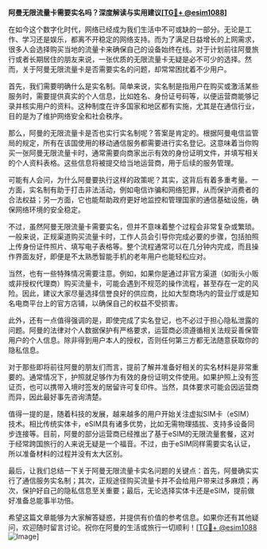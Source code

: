 **阿曼无限流量卡需要实名吗？深度解读与实用建议[[TG💪+ @esim1088](https://t.me/s/esim1088)]**

在如今这个数字化时代，网络已经成为我们生活中不可或缺的一部分。无论是工作、学习还是娱乐，都离不开稳定的网络支持。而为了满足日益增长的上网需求，很多人会选择购买当地的流量卡来确保自己的设备始终在线。对于计划前往阿曼旅行或者长期居住的朋友来说，一张优质的无限流量卡无疑是必不可少的选择。然而，关于阿曼无限流量卡是否需要实名的问题，却常常困扰着不少用户。

首先，我们需要明确什么是实名制。简单来说，实名制是指用户在购买或激活某些服务时，需要提供真实的个人信息，比如姓名、身份证号码等，以便运营商能够记录并核实用户的资料。这种制度在许多国家和地区都有实施，尤其是在通信行业，目的是为了维护网络安全和社会秩序。

那么，阿曼的无限流量卡是否也实行实名制呢？答案是肯定的。根据阿曼电信监管局的规定，所有在该国使用的移动通信服务都需要进行实名登记。这意味着当你购买一张阿曼无限流量卡时，通常需要向商家出示有效的身份证明文件，并填写相关的个人资料表格。这些信息将被提交给当地运营商，用于后续的服务管理。

可能有人会问，为什么阿曼要执行这样的政策呢？其实，这背后有着多重考量。一方面，实名制有助于打击非法活动，例如电信诈骗和网络犯罪，从而保护消费者的合法权益；另一方面，它也能帮助政府更好地监控和管理国家的通信基础设施，确保网络环境的安全稳定。

不过，虽然阿曼无限流量卡需要实名，但并不意味着整个过程会非常复杂或繁琐。一般来说，正规渠道购买流量卡时，工作人员会引导你完成必要的步骤，包括拍照上传身份证件照片、填写电子表格等。整个流程通常可以在几分钟内完成，而且操作界面友好，即便是不太熟悉智能手机的老年用户也能轻松应对。

当然，也有一些特殊情况需要注意。例如，如果你是通过非官方渠道（如街头小贩或非授权代理商）购买流量卡，可能会遇到不规范的操作流程，甚至存在一定的风险。因此，建议大家尽量选择信誉良好的供应商，比如大型商场内的营业厅或是知名电商平台上的官方店铺，以确保自己的权益不受损害。

此外，还有一点值得强调的是，即使完成了实名登记，也不必过于担心隐私泄露的问题。阿曼的法律对个人数据保护有严格要求，运营商必须遵循相关法规妥善保管用户的个人信息。除非得到用户本人的授权，否则任何第三方都无法随意获取你的隐私信息。

对于那些即将前往阿曼的朋友们而言，提前了解并准备好相关的实名材料是非常重要的。通常情况下，护照就足够作为有效的身份证明文件使用。如果护照上没有签证页，也可以携带入境时签发的居留许可复印件。当然，具体要求可能会因运营商而异，因此最好事先咨询清楚。

值得一提的是，随着科技的发展，越来越多的用户开始关注虚拟SIM卡（eSIM）技术。相比传统实体卡，eSIM具有诸多优势，比如无需物理插拔、支持多设备同步连接等。目前，阿曼的部分运营商已经推出了基于eSIM的无限流量套餐，这对于经常跨国旅行的人来说无疑是一个福音。不过，由于eSIM同样需要实名认证，所以准备材料的过程并没有太大区别。

最后，让我们总结一下关于阿曼无限流量卡实名问题的关键点：首先，阿曼确实实行了通信服务实名制；其次，正规途径购买流量卡并不会给用户带来过多麻烦；再次，保护好自己的隐私信息至关重要；最后，无论选择实体卡还是eSIM，提前做好准备总能事半功倍。

希望这篇文章能够为大家解答疑惑，并提供有价值的参考信息。如果你还有其他疑问，欢迎随时留言讨论。祝你在阿曼的生活或旅行一切顺利！[[TG💪+ @esim1088](https://t.me/s/esim1088) ![Image](https://i.postimg.cc/4NQfJmqS/Snipaste-2025-05-13-00-14-12.png)]